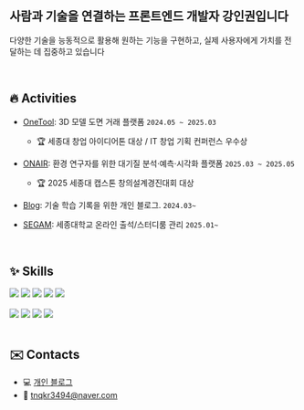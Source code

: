 
## 사람과 기술을 연결하는 프론트엔드 개발자 강인권입니다

다양한 기술을 능동적으로 활용해 원하는 기능을 구현하고, 실제 사용자에게 가치를 전달하는 데 집중하고 있습니다

<br/>

## 🔥 Activities
- [OneTool](https://github.com/likelion-onetool): 3D 모델 도면 거래 플랫폼 `2024.05 ~ 2025.03`
  - 🏆 세종대 창업 아이디어톤 대상 / IT 창업 기획 컨퍼런스 우수상

- [ONAIR](https://github.com/GoToSwiss): 환경 연구자를 위한 대기질 분석·예측·시각화 플랫폼 `2025.03 ~ 2025.05`
  - 🏆 2025 세종대 캡스톤 창의설계경진대회 대상

- [Blog](https://github.com/tnqkr3494/ecodev-blog): 기술 학습 기록을 위한 개인 블로그. `2024.03~`

- [SEGAM](https://github.com/se-gam): 세종대학교 온라인 출석/스터디룸 관리 `2025.01~`

<br/>

## ✨ Skills
<div>
  <img src="https://img.shields.io/badge/Python-14354C?style=for-the-badge&logo=python&logoColor=white"> 
  <img src="https://img.shields.io/badge/HTML5-E34F26?style=for-the-badge&logo=html5&logoColor=white">
  <img src="https://img.shields.io/badge/CSS3-1572B6?style=for-the-badge&logo=css3&logoColor=white">
  <img src="https://img.shields.io/badge/JavaScript-F7DF1E?style=for-the-badge&logo=JavaScript&logoColor=white">
  <img src="https://img.shields.io/badge/TypeScript-007ACC?style=for-the-badge&logo=typescript&logoColor=white">
  <br/>
  <br/>
  <img src="https://img.shields.io/badge/React-20232A?style=for-the-badge&logo=react&logoColor=61DAFB">
  <img src="https://img.shields.io/badge/Next.js-000?logo=nextdotjs&logoColor=fff&style=for-the-badge">
  <img src="https://img.shields.io/badge/styled--components-DB7093?style=for-the-badge&logo=styled-components&logoColor=white">
  <img src="https://img.shields.io/badge/Tailwind_CSS-38B2AC?style=for-the-badge&logo=tailwind-css&logoColor=white"> 
</div>

<br/>

## ✉️ Contacts
- 💻 [개인 블로그](https://github.com/tnqkr3494/ecodev-blog)
- 📧 [tnqkr3494@naver.com](mailto:tnqkr3494@naver.com)


